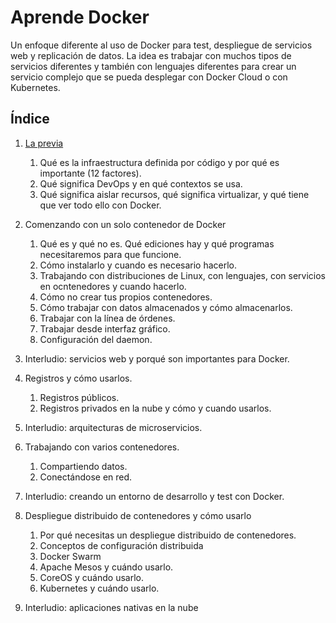 # Aprende Docker

Un enfoque diferente al uso de Docker para test, despliegue de servicios web y replicación de datos. La idea es trabajar con muchos tipos de servicios diferentes y también con lenguajes diferentes para crear un servicio complejo que se pueda desplegar con Docker Cloud o con Kubernetes.

## Índice

1. [La previa](La_Previa.md)
   1. Qué es la infraestructura definida por código y por qué es importante (12 factores).
   2. Qué significa DevOps y en qué contextos se usa.
   3. Qué significa aislar recursos, qué significa virtualizar, y qué tiene que ver todo ello con Docker.

2. Comenzando con un solo contenedor de Docker
   1. Qué es y qué no es. Qué ediciones hay y qué programas necesitaremos para que funcione.
   2. Cómo instalarlo y cuando es necesario hacerlo.
   3. Trabajando con distribuciones de Linux, con lenguajes, con servicios en ocntenedores y cuando hacerlo.
   4. Cómo no crear tus propios contenedores.
   5. Cómo trabajar con datos almacenados y cómo almacenarlos.
   6. Trabajar con la línea de órdenes.
   7. Trabajar desde interfaz gráfico.
   8. Configuración del daemon.

3. Interludio: servicios web y porqué son importantes para Docker.

3. Registros y cómo usarlos.
   1. Registros públicos.
   2. Registros privados en la nube y cómo y cuando usarlos.

4. Interludio: arquitecturas de microservicios.

5. Trabajando con varios contenedores.
   1. Compartiendo datos.
   2. Conectándose en red.

6. Interludio: creando un entorno de desarrollo y test con Docker.

7. Despliegue distribuido de contenedores y cómo usarlo
   1. Por qué necesitas un despliegue distribuido de contenedores.
   2. Conceptos de configuración distribuida
   2. Docker Swarm
   3. Apache Mesos y cuándo usarlo.
   4. CoreOS y cuándo usarlo.
   5. Kubernetes y cuándo usarlo.

9. Interludio: aplicaciones nativas en la nube
